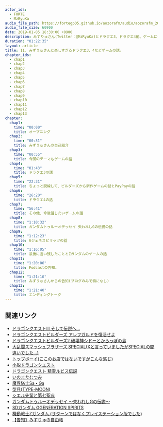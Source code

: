 ```yaml
---
actor_ids:
  - FORTE
  - MzRyuKa
audio_file_path: https://fortegp05.github.io/aozorafm/audio/aozorafm_20190105_01.mp3
audio_file_size: 60900
date: 2019-01-05 18:30:00 +0900
description: みずりゅさん(Twitter：@MzRyuKa)とドラクエ3、ドラクエ4他、ゲームについて楽しく語りました。
duration: "01:22:35"
layout: article
title: 11. みずりゅさんと楽しすぎるドラクエ3、4などゲームの話。
chapter_ids:
  - chap1
  - chap2
  - chap3
  - chap4
  - chap5
  - chap6
  - chap7
  - chap8
  - chap9
  - chap10
  - chap11
  - chap12
  - chap13
chapter:
  chap1:
    time: "00:00"
    title: オープニング
  chap2:
    time: "00:31"
    title: みずりゅさんの自己紹介
  chap3:
    time: "00:55"
    title: 今回のテーマもゲームの話
  chap4:
    time: "01:43"
    title: ドラクエ3の話
  chap5:
    time: "22:31"
    title: ちょっと脱線して、ビルダーズから新作ゲームの話とPayPayの話
  chap6:
    time: "26:20"
    title: ドラクエ4の話
  chap7:
    time: "56:41"
    title: その他、今後話したいゲームの話
  chap8:
    time: "1:10:32"
    title: ガンダムトゥルーオデッセイ 失われしGの伝説の話
  chap9:
    time: "1:12:23"
    title: Gジェネスピリッツの話
  chap10:
    time: "1:16:05"
    title: 最後に言い残したこととZガンダムのゲームの話
  chap11:
    time: "1:20:06"
    title: Podcastの告知。
  chap12:
    time: "1:21:10"
    title: みずりゅさんからの告知(ブログのみで特になし)
  chap13:
    time: "1:21:40"
    title: エンディングトーク
---
```


## 関連リンク
- [ドラゴンクエストIII そして伝説へ…](https://ja.wikipedia.org/wiki/%E3%83%89%E3%83%A9%E3%82%B4%E3%83%B3%E3%82%AF%E3%82%A8%E3%82%B9%E3%83%88III_%E3%81%9D%E3%81%97%E3%81%A6%E4%BC%9D%E8%AA%AC%E3%81%B8%E2%80%A6)
- [ドラゴンクエストビルダーズ アレフガルドを復活せよ](https://ja.wikipedia.org/wiki/%E3%83%89%E3%83%A9%E3%82%B4%E3%83%B3%E3%82%AF%E3%82%A8%E3%82%B9%E3%83%88%E3%83%93%E3%83%AB%E3%83%80%E3%83%BC%E3%82%BA_%E3%82%A2%E3%83%AC%E3%83%95%E3%82%AC%E3%83%AB%E3%83%89%E3%82%92%E5%BE%A9%E6%B4%BB%E3%81%9B%E3%82%88)
- [ドラゴンクエストビルダーズ2 破壊神シドーとからっぽの島](https://ja.wikipedia.org/wiki/%E3%83%89%E3%83%A9%E3%82%B4%E3%83%B3%E3%82%AF%E3%82%A8%E3%82%B9%E3%83%88%E3%83%93%E3%83%AB%E3%83%80%E3%83%BC%E3%82%BA2_%E7%A0%B4%E5%A3%8A%E7%A5%9E%E3%82%B7%E3%83%89%E3%83%BC%E3%81%A8%E3%81%8B%E3%82%89%E3%81%A3%E3%81%BD%E3%81%AE%E5%B3%B6)
- [大乱闘スマッシュブラザーズ SPECIAL(Xと言っていましたがSPECIALの間違いでした…)](https://ja.wikipedia.org/wiki/%E5%A4%A7%E4%B9%B1%E9%97%98%E3%82%B9%E3%83%9E%E3%83%83%E3%82%B7%E3%83%A5%E3%83%96%E3%83%A9%E3%82%B6%E3%83%BC%E3%82%BA_SPECIAL)
- [トップボーイ(ここのお店ではないですがこんな感じ)](https://twitter.com/topboyccc)
- [小説ドラゴンクエスト](https://ja.wikipedia.org/wiki/%E5%B0%8F%E8%AA%AC%E3%83%89%E3%83%A9%E3%82%B4%E3%83%B3%E3%82%AF%E3%82%A8%E3%82%B9%E3%83%88)
- [ドラゴンクエスト 精霊ルビス伝説](https://ja.wikipedia.org/wiki/%E3%83%89%E3%83%A9%E3%82%B4%E3%83%B3%E3%82%AF%E3%82%A8%E3%82%B9%E3%83%88_%E7%B2%BE%E9%9C%8A%E3%83%AB%E3%83%93%E3%82%B9%E4%BC%9D%E8%AA%AC)
- [いのまたむつみ](https://ja.wikipedia.org/wiki/%E3%81%84%E3%81%AE%E3%81%BE%E3%81%9F%E3%82%80%E3%81%A4%E3%81%BF)
- [魔界塔士Sa・Ga](https://ja.wikipedia.org/wiki/%E9%AD%94%E7%95%8C%E5%A1%94%E5%A3%ABSa%E3%83%BBGa)
- [型月(TYPE-MOON)](https://ja.wikipedia.org/wiki/TYPE-MOON)
- [シエル先輩と第七聖典](https://ja.wikipedia.org/wiki/%E6%9C%88%E5%A7%AB_(%E3%82%B2%E3%83%BC%E3%83%A0))
- [ガンダムトゥルーオデッセイ 〜失われしGの伝説〜](https://ja.wikipedia.org/wiki/%E3%82%AC%E3%83%B3%E3%83%80%E3%83%A0%E3%83%88%E3%82%A5%E3%83%AB%E3%83%BC%E3%82%AA%E3%83%87%E3%83%83%E3%82%BB%E3%82%A4_%E3%80%9C%E5%A4%B1%E3%82%8F%E3%82%8C%E3%81%97G%E3%81%AE%E4%BC%9D%E8%AA%AC%E3%80%9C)
- [SDガンダム GGENERATION SPIRITS](https://ja.wikipedia.org/wiki/SD%E3%82%AC%E3%83%B3%E3%83%80%E3%83%A0_GGENERATION#SD%E3%82%AC%E3%83%B3%E3%83%80%E3%83%A0_GGENERATION_SPIRITS)
- [機動戦士Ζガンダム (サターンではなくプレイステーション版でした)](https://ja.wikipedia.org/wiki/%E6%A9%9F%E5%8B%95%E6%88%A6%E5%A3%AB%CE%96%E3%82%AC%E3%83%B3%E3%83%80%E3%83%A0_(%E3%83%97%E3%83%AC%E3%82%A4%E3%82%B9%E3%83%86%E3%83%BC%E3%82%B7%E3%83%A7%E3%83%B3))
- [【告知】みずりゅの自由帳](https://mzryuka.hatenablog.jp/)
